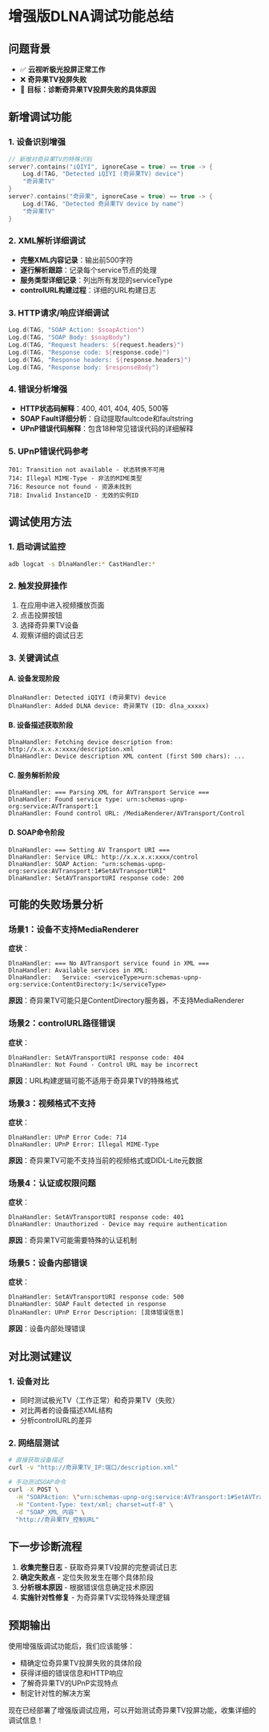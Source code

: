 # 增强版DLNA调试功能总结

## 问题背景
- ✅ **云视听极光投屏正常工作**
- ❌ **奇异果TV投屏失败**
- 🎯 **目标：诊断奇异果TV投屏失败的具体原因**

## 新增调试功能

### 1. 设备识别增强
```kotlin
// 新增对奇异果TV的特殊识别
server?.contains("iQIYI", ignoreCase = true) == true -> {
    Log.d(TAG, "Detected iQIYI (奇异果TV) device")
    "奇异果TV"
}
server?.contains("奇异果", ignoreCase = true) == true -> {
    Log.d(TAG, "Detected 奇异果TV device by name")
    "奇异果TV"
}
```

### 2. XML解析详细调试
- **完整XML内容记录**：输出前500字符
- **逐行解析跟踪**：记录每个service节点的处理
- **服务类型详细记录**：列出所有发现的serviceType
- **controlURL构建过程**：详细的URL构建日志

### 3. HTTP请求/响应详细调试
```kotlin
Log.d(TAG, "SOAP Action: $soapAction")
Log.d(TAG, "SOAP Body: $soapBody")
Log.d(TAG, "Request headers: ${request.headers}")
Log.d(TAG, "Response code: ${response.code}")
Log.d(TAG, "Response headers: ${response.headers}")
Log.d(TAG, "Response body: $responseBody")
```

### 4. 错误分析增强
- **HTTP状态码解释**：400, 401, 404, 405, 500等
- **SOAP Fault详细分析**：自动提取faultcode和faultstring
- **UPnP错误代码解释**：包含18种常见错误代码的详细解释

### 5. UPnP错误代码参考
```
701: Transition not available - 状态转换不可用
714: Illegal MIME-Type - 非法的MIME类型
716: Resource not found - 资源未找到
718: Invalid InstanceID - 无效的实例ID
```

## 调试使用方法

### 1. 启动调试监控
```bash
adb logcat -s DlnaHandler:* CastHandler:*
```

### 2. 触发投屏操作
1. 在应用中进入视频播放页面
2. 点击投屏按钮
3. 选择奇异果TV设备
4. 观察详细的调试日志

### 3. 关键调试点

#### A. 设备发现阶段
```
DlnaHandler: Detected iQIYI (奇异果TV) device
DlnaHandler: Added DLNA device: 奇异果TV (ID: dlna_xxxxx)
```

#### B. 设备描述获取阶段
```
DlnaHandler: Fetching device description from: http://x.x.x.x:xxxx/description.xml
DlnaHandler: Device description XML content (first 500 chars): ...
```

#### C. 服务解析阶段
```
DlnaHandler: === Parsing XML for AVTransport Service ===
DlnaHandler: Found service type: urn:schemas-upnp-org:service:AVTransport:1
DlnaHandler: Found control URL: /MediaRenderer/AVTransport/Control
```

#### D. SOAP命令阶段
```
DlnaHandler: === Setting AV Transport URI ===
DlnaHandler: Service URL: http://x.x.x.x:xxxx/control
DlnaHandler: SOAP Action: "urn:schemas-upnp-org:service:AVTransport:1#SetAVTransportURI"
DlnaHandler: SetAVTransportURI response code: 200
```

## 可能的失败场景分析

### 场景1：设备不支持MediaRenderer
**症状**：
```
DlnaHandler: === No AVTransport service found in XML ===
DlnaHandler: Available services in XML:
DlnaHandler:   Service: <serviceType>urn:schemas-upnp-org:service:ContentDirectory:1</serviceType>
```
**原因**：奇异果TV可能只是ContentDirectory服务器，不支持MediaRenderer

### 场景2：controlURL路径错误
**症状**：
```
DlnaHandler: SetAVTransportURI response code: 404
DlnaHandler: Not Found - Control URL may be incorrect
```
**原因**：URL构建逻辑可能不适用于奇异果TV的特殊格式

### 场景3：视频格式不支持
**症状**：
```
DlnaHandler: UPnP Error Code: 714
DlnaHandler: UPnP Error: Illegal MIME-Type
```
**原因**：奇异果TV可能不支持当前的视频格式或DIDL-Lite元数据

### 场景4：认证或权限问题
**症状**：
```
DlnaHandler: SetAVTransportURI response code: 401
DlnaHandler: Unauthorized - Device may require authentication
```
**原因**：奇异果TV可能需要特殊的认证机制

### 场景5：设备内部错误
**症状**：
```
DlnaHandler: SetAVTransportURI response code: 500
DlnaHandler: SOAP Fault detected in response
DlnaHandler: UPnP Error Description: [具体错误信息]
```
**原因**：设备内部处理错误

## 对比测试建议

### 1. 设备对比
- 同时测试极光TV（工作正常）和奇异果TV（失败）
- 对比两者的设备描述XML结构
- 分析controlURL的差异

### 2. 网络层测试
```bash
# 直接获取设备描述
curl -v "http://奇异果TV_IP:端口/description.xml"

# 手动测试SOAP命令
curl -X POST \
  -H "SOAPAction: \"urn:schemas-upnp-org:service:AVTransport:1#SetAVTransportURI\"" \
  -H "Content-Type: text/xml; charset=utf-8" \
  -d "SOAP_XML_内容" \
  "http://奇异果TV_控制URL"
```

## 下一步诊断流程

1. **收集完整日志** - 获取奇异果TV投屏的完整调试日志
2. **确定失败点** - 定位失败发生在哪个具体阶段
3. **分析根本原因** - 根据错误信息确定技术原因
4. **实施针对性修复** - 为奇异果TV实现特殊处理逻辑

## 预期输出

使用增强版调试功能后，我们应该能够：
- 精确定位奇异果TV投屏失败的具体阶段
- 获得详细的错误信息和HTTP响应
- 了解奇异果TV的UPnP实现特点
- 制定针对性的解决方案

现在已经部署了增强版调试应用，可以开始测试奇异果TV投屏功能，收集详细的调试信息！